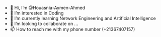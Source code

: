 - 👋 Hi, I’m @Houasnia-Aymen-Ahmed
- 👀 I’m interested in Coding
- 🌱 I’m currently learning Network Engineering and Artificial Intelligence
- 💞️ I’m looking to collaborate on ...
- 📫 How to reach me with my phone number (+21367407157)

<!---
Houasnia-Aymen-Ahmed/Houasnia-Aymen-Ahmed is a ✨ special ✨ repository because its `README.md` (this file) appears on your GitHub profile.
You can click the Preview link to take a look at your changes.
--->
